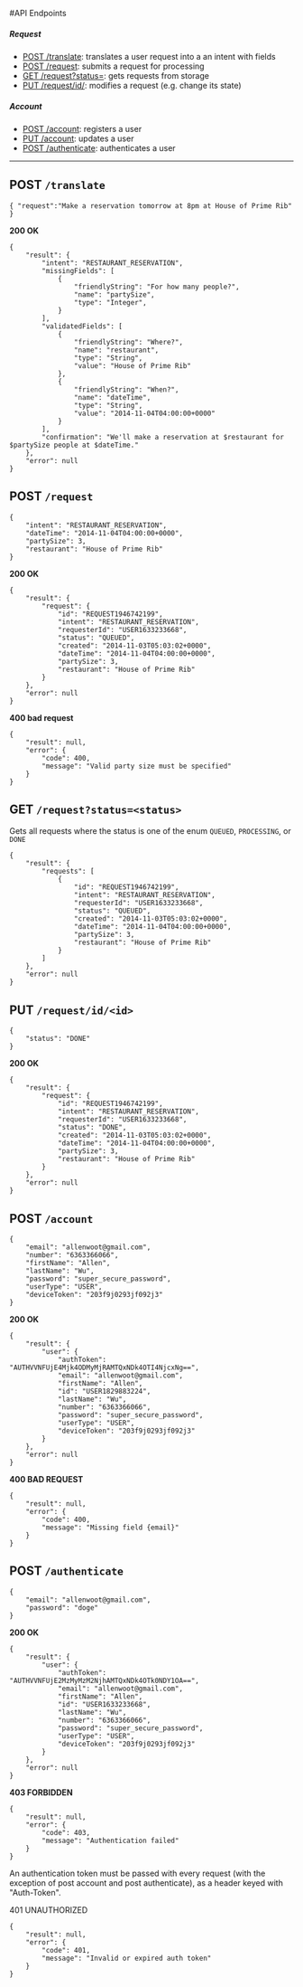 #API Endpoints
 
##### Request
* [POST /translate](README.md#post-translate): translates a user request into a an intent with fields
* [POST /request](README.md#post-request): submits a request for processing 
* [GET /request?status=<status>](README.md#get-requeststatusstatus): gets requests from storage
* [PUT /request/id/<id>](README.md#put-requestidid): modifies a request (e.g. change its state)

##### Account
* [POST /account](README.md#post-account): registers a user
* [PUT /account](README.md#put-account): updates a user
* [POST /authenticate](README.md#post-authenticate): authenticates a user
 
* * * 

## POST `/translate `

```
{ "request":"Make a reservation tomorrow at 8pm at House of Prime Rib" } 
```


__200 OK__
```
{
    "result": {
    	"intent": "RESTAURANT_RESERVATION",
        "missingFields": [
            {
                "friendlyString": "For how many people?",
                "name": "partySize",
                "type": "Integer",
            }
        ],
        "validatedFields": [
            {
                "friendlyString": "Where?",
                "name": "restaurant",
                "type": "String",
                "value": "House of Prime Rib"
            },
            {
                "friendlyString": "When?",
                "name": "dateTime",
                "type": "String",
                "value": "2014-11-04T04:00:00+0000"
            }
        ],
        "confirmation": "We'll make a reservation at $restaurant for $partySize people at $dateTime."
    },
    "error": null
}
```
 
## POST `/request`

```
{
    "intent": "RESTAURANT_RESERVATION",
    "dateTime": "2014-11-04T04:00:00+0000",
    "partySize": 3,
    "restaurant": "House of Prime Rib"
}
```
__200 OK__

```
{
    "result": {
        "request": {
            "id": "REQUEST1946742199",
            "intent": "RESTAURANT_RESERVATION",
            "requesterId": "USER1633233668",
            "status": "QUEUED",
            "created": "2014-11-03T05:03:02+0000",
            "dateTime": "2014-11-04T04:00:00+0000",
            "partySize": 3,
            "restaurant": "House of Prime Rib"
        }
    },
    "error": null
}
```
__400 bad request__

```
{
    "result": null,
    "error": {
        "code": 400,
        "message": "Valid party size must be specified"
    }
}
```
## GET `/request?status=<status>`

Gets all requests where the status is one of the enum `QUEUED`, `PROCESSING`, or `DONE`
```
{
    "result": {
        "requests": [
            {
                "id": "REQUEST1946742199",
                "intent": "RESTAURANT_RESERVATION",
                "requesterId": "USER1633233668",
                "status": "QUEUED",
                "created": "2014-11-03T05:03:02+0000",
                "dateTime": "2014-11-04T04:00:00+0000",
                "partySize": 3,
                "restaurant": "House of Prime Rib"
            }
        ]
    },
    "error": null
}
```

## PUT `/request/id/<id>`
```
{
    "status": "DONE"
}
```
__200 OK__
```
{
    "result": {
        "request": {
            "id": "REQUEST1946742199",
            "intent": "RESTAURANT_RESERVATION",
            "requesterId": "USER1633233668",
            "status": "DONE",
            "created": "2014-11-03T05:03:02+0000",
            "dateTime": "2014-11-04T04:00:00+0000",
            "partySize": 3,
            "restaurant": "House of Prime Rib"
        }
    },
    "error": null
}
```

## POST `/account`

```
{
    "email": "allenwoot@gmail.com",
    "number": "6363366066",
    "firstName": "Allen",
    "lastName": "Wu",
    "password": "super_secure_password",
    "userType": "USER",
    "deviceToken": "203f9j0293jf092j3"
}
```
__200 OK__
```
{
    "result": {
        "user": {
            "authToken": "AUTHVVNFUjE4Mjk4ODMyMjRAMTQxNDk4OTI4NjcxNg==",
            "email": "allenwoot@gmail.com",
            "firstName": "Allen",
            "id": "USER1829883224",
            "lastName": "Wu",
            "number": "6363366066",
            "password": "super_secure_password",
            "userType": "USER",
            "deviceToken": "203f9j0293jf092j3"
        }
    },
    "error": null
}
```

__400 BAD REQUEST__
```
{
    "result": null,
    "error": {
        "code": 400,
        "message": "Missing field {email}"
    }
}
```

## POST `/authenticate`

```
{
    "email": "allenwoot@gmail.com",
    "password": "doge"
}
```
__200 OK__
```
{
    "result": {
        "user": {
            "authToken": "AUTHVVNFUjE2MzMyMzM2NjhAMTQxNDk4OTk0NDY1OA==",
            "email": "allenwoot@gmail.com",
            "firstName": "Allen",
            "id": "USER1633233668",
            "lastName": "Wu",
            "number": "6363366066",
            "password": "super_secure_password",
            "userType": "USER",
            "deviceToken": "203f9j0293jf092j3"
        }
    },
    "error": null
}
```

__403 FORBIDDEN__
```
{
    "result": null,
    "error": {
        "code": 403,
        "message": "Authentication failed"
    }
}
```

An authentication token must be passed with every request (with the exception of post account and post authenticate), as a header keyed with "Auth-Token".

401 UNAUTHORIZED
```
{
    "result": null,
    "error": {
        "code": 401,
        "message": "Invalid or expired auth token"
    }
}
```
